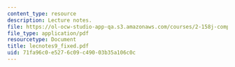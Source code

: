 ```yaml
---
content_type: resource
description: Lecture notes.
file: https://ol-ocw-studio-app-qa.s3.amazonaws.com/courses/2-158j-computational-geometry-spring-2003/71fa96c0e5276c09c49003b35a106c0c_lecnotes9_fixed.pdf
file_type: application/pdf
resourcetype: Document
title: lecnotes9_fixed.pdf
uid: 71fa96c0-e527-6c09-c490-03b35a106c0c
---
```

